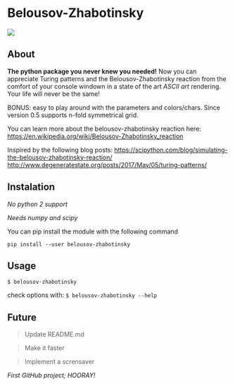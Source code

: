 # Belousov-Zhabotinsky

![](demo.gif)

## About

**The python package you never knew you needed!**
Now you can appreciate Turing patterns and the Belousov-Zhabotinsky reaction from the comfort of your console windown in a state of the art *ASCII art* rendering.
Your life will never be the same!

BONUS: easy to play around with the parameters and colors/chars. Since version 0.5 supports n-fold symmetrical grid.

You can learn more about the belousov-zhabotinsky reaction here:
https://en.wikipedia.org/wiki/Belousov-Zhabotinsky_reaction

Inspired by the following blog posts:
https://scipython.com/blog/simulating-the-belousov-zhabotinsky-reaction/
http://www.degeneratestate.org/posts/2017/May/05/turing-patterns/

## Instalation

*No python 2 support*

*Needs numpy and scipy*

You can pip install the module with the following command

`pip install --user belousov-zhabotinsky`

## Usage

`$ belousov-zhabotinsky`

check options with:
`$ belousov-zhabotinsky --help`


## Future

> Update README.md


> Make it faster


> Implement a scrensaver




*First GitHub project; HOORAY!*
